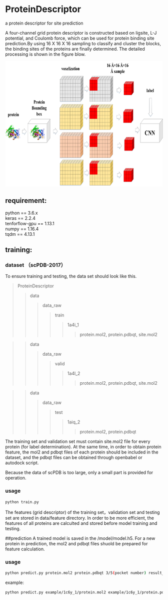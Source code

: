 # ProteinDescriptor
a protein descriptor for site prediction

A four-channel grid protein descriptor is constructed based on ligsite, L-J potential, and Coulomb force, which can be used for protein binding site prediction.By using 16 X 16 X 16 sampling to classify and cluster the blocks, the binding sites of the proteins are finally determined. The detailed processing is shown in the figure blow.

<div align=center><img width="700" height="400" src="https://github.com/595693085/ProteinDescriptor/blob/master/docs/figure1.jpg"/></div>


## requirement:
python == 3.6.x  
keras == 2.2.4  
tenforflow-gpu == 1.13.1  
numpy == 1.16.4  
tqdm == 4.13.1  


## training:
### dataset （scPDB-2017）
To ensure training and testing, the data set should look like this.  
>ProteinDescriptor
>>data
>>>data_raw
>>>>train
>>>>>1a4i_1
>>>>>>protein.mol2, protein.pdbqt, site.mol2


>>data
>>>data_raw
>>>>valid
>>>>>1a4l_2
>>>>>>protein.mol2, protein.pdbqt, site.mol2


>>data  
>>>data_raw
>>>>test
>>>>>1aiq_2
>>>>>>protein.mol2, protein.pdbqt

The training set and validation set must contain site.mol2 file for every protein (for label determination). At the same time, in order to obtain protein feature, the mol2 and pdbqt files of each protein should be included in the dataset, and the pdbqt files can be obtained through openbabel or autodock script.  

Because the data of scPDB is too large, only a small part is provided for operation.

### usage 
```bash
python train.py
```
The features (grid descriptor) of the training set，validation set and testing set are stored in data/feature directory. In order to be more efficient, the features of all proteins are calculted and stored before model training and testing.

##prediction
A trained model is saved in the /model/model.h5. For a new protein in prediction, the mol2 and pdbqt files shuold be prepared for feature calculation. 
### usage
```bash
python predict.py protein.mol2 protein.pdbqt 3/5(pocket number) result_file
```
example:
```bash
python predict.py example/1c6y_1/protein.mol2 example/1c6y_1/protein.pdbqt 3 ./results_example/result.txt
```

